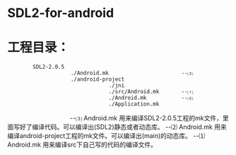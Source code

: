 # SDL2-for-android
# 工程目录：
            SDL2-2.0.5
                        ./Android.mk                       --⑶
                        ./android-project
                                    ./jni
                                    ./src/Android.mk       --⑴
                                    ./Android.mk           --⑵
                                    ./Application.mk
                                    
--⑶ Android.mk 用来编译SDL2-2.0.5工程的mk文件，里面写好了编译代码。可以编译出(SDL2)静态或者动态库。
--⑵ Android.mk 用来编译android-project工程的mk文件。可以编译出(main)的动态库。
--⑴ Android.mk 用来编译src下自己写的代码的编译文件。

